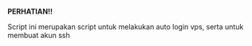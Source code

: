 
<b>PERHATIAN!!</b>
<p>Script ini merupakan script untuk melakukan auto login vps, serta untuk membuat akun ssh</p>
